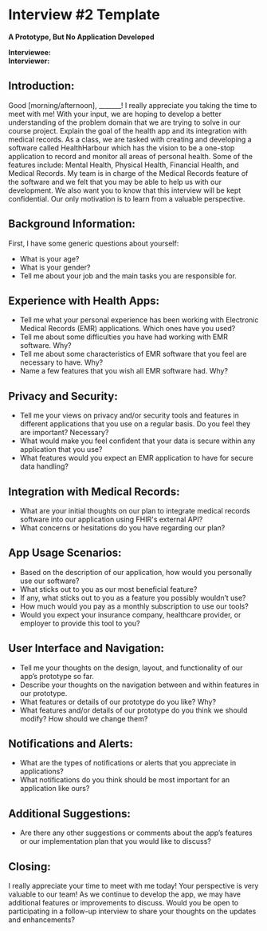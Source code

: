 # Interview #2 Template

**A Prototype, But No Application Developed**

**Interviewee:**  
**Interviewer:**  

## Introduction:

Good [morning/afternoon], _______! I really appreciate you taking the time to meet with me! With your input, we are hoping to develop a better understanding of the problem domain that we are trying to solve in our course project. Explain the goal of the health app and its integration with medical records. As a class, we are tasked with creating and developing a software called HealthHarbour which has the vision to be a one-stop application to record and monitor all areas of personal health. Some of the features include: Mental Health, Physical Health, Financial Health, and Medical Records. My team is in charge of the Medical Records feature of the software and we felt that you may be able to help us with our development. We also want you to know that this interview will be kept confidential. Our only motivation is to learn from a valuable perspective.

## Background Information:

First, I have some generic questions about yourself:

- What is your age?
- What is your gender?
- Tell me about your job and the main tasks you are responsible for.

## Experience with Health Apps:

- Tell me what your personal experience has been working with Electronic Medical Records (EMR) applications. Which ones have you used?
- Tell me about some difficulties you have had working with EMR software. Why?
- Tell me about some characteristics of EMR software that you feel are necessary to have. Why?
- Name a few features that you wish all EMR software had. Why?

## Privacy and Security:

- Tell me your views on privacy and/or security tools and features in different applications that you use on a regular basis. Do you feel they are important? Necessary?
- What would make you feel confident that your data is secure within any application that you use?
- What features would you expect an EMR application to have for secure data handling?

## Integration with Medical Records:

- What are your initial thoughts on our plan to integrate medical records software into our application using FHIR's external API?
- What concerns or hesitations do you have regarding our plan?

## App Usage Scenarios:

- Based on the description of our application, how would you personally use our software?
- What sticks out to you as our most beneficial feature?
- If any, what sticks out to you as a feature you possibly wouldn’t use?
- How much would you pay as a monthly subscription to use our tools?
- Would you expect your insurance company, healthcare provider, or employer to provide this tool to you?

## User Interface and Navigation:

- Tell me your thoughts on the design, layout, and functionality of our app’s prototype so far.
- Describe your thoughts on the navigation between and within features in our prototype.
- What features or details of our prototype do you like? Why?
- What features and/or details of our prototype do you think we should modify? How should we change them?

## Notifications and Alerts:

- What are the types of notifications or alerts that you appreciate in applications?
- What notifications do you think should be most important for an application like ours?

## Additional Suggestions:

- Are there any other suggestions or comments about the app’s features or our implementation plan that you would like to discuss?

## Closing:

I really appreciate your time to meet with me today! Your perspective is very valuable to our team! As we continue to develop the app, we may have additional features or improvements to discuss. Would you be open to participating in a follow-up interview to share your thoughts on the updates and enhancements?
